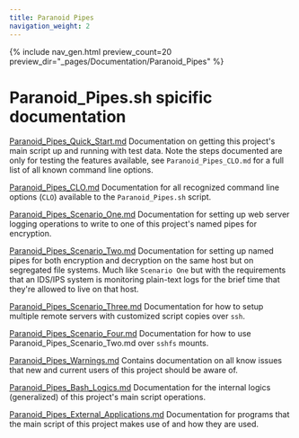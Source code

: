 ```yaml
---
title: Paranoid Pipes
navigation_weight: 2
---
```


{% include nav_gen.html preview_count=20 preview_dir="_pages/Documentation/Paranoid_Pipes" %}

# Paranoid_Pipes.sh spicific documentation

[Paranoid_Pipes_Quick_Start.md](Paranoid_Pipes_Quick_Start.md)
 Documentation on getting this project's main script up and running with test
 data. Note the steps documented are only for testing the features available,
 see `Paranoid_Pipes_CLO.md` for a full list of all known command line options.

[Paranoid_Pipes_CLO.md](Paranoid_Pipes_CLO.md)
 Documentation for all recognized command line options (`CLO`) available to the
 `Paranoid_Pipes.sh` script.

[Paranoid_Pipes_Scenario_One.md](Paranoid_Pipes_Scenario_One.md)
 Documentation for setting up web server logging operations to write to one of
 this project's named pipes for encryption.

[Paranoid_Pipes_Scenario_Two.md](Paranoid_Pipes_Scenario_Two.md)
 Documentation for setting up named pipes for both encryption and decryption on
 the same host but on segregated file systems. Much like `Scenario One` but with
 the requirements that an IDS/IPS system is monitoring plain-text logs for the
 brief time that they're allowed to live on that host.

[Paranoid_Pipes_Scenario_Three.md](Paranoid_Pipes_Scenario_Three.md)
 Documentation for how to setup multiple remote servers with customized script
 copies over `ssh`.

[Paranoid_Pipes_Scenario_Four.md](Paranoid_Pipes_Scenario_Four.md)
 Documentation for how to use Paranoid_Pipes_Scenario_Two.md over `sshfs` mounts.

[Paranoid_Pipes_Warnings.md](Paranoid_Pipes_Warnings.md)
 Contains documentation on all know issues that new and current users of this
 project should be aware of.

[Paranoid_Pipes_Bash_Logics.md](Paranoid_Pipes_Bash_Logics.md)
 Documentation for the internal logics (generalized) of this project's main
 script operations.

[Paranoid_Pipes_External_Applications.md](Paranoid_Pipes_External_Applications.md)
 Documentation for programs that the main script of this project makes use of
 and how they are used.

